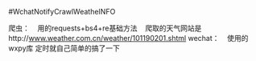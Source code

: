 #WchatNotifyCrawlWeatheINFO

爬虫：
    用的requests+bs4+re基础方法
    爬取的天气网站是http://www.weather.com.cn/weather/101190201.shtml
wechat：
    使用的wxpy库
定时就自己简单的搞了一下
